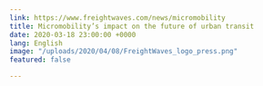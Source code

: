 ```yaml
---
link: https://www.freightwaves.com/news/micromobility
title: Micromobility’s impact on the future of urban transit
date: 2020-03-18 23:00:00 +0000
lang: English
image: "/uploads/2020/04/08/FreightWaves_logo_press.png"
featured: false

---
```


